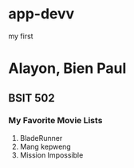 # app-devv
my first 
# Alayon, Bien Paul
## BSIT 502
### **My Favorite Movie Lists**

1. BladeRunner
2. Mang kepweng
3. Mission Impossible
